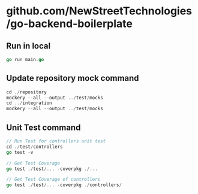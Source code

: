 # github.com/NewStreetTechnologies/go-backend-boilerplate

## Run in local
```go
go run main.go
```
## Update repository mock command

```go
cd ./repository
mockery --all --output ../test/mocks
cd ../integration
mockery --all --output ../test/mocks
```

## Unit Test command
```go
// Run Test for controllers unit test
cd ./test/controllers
go test -v

// Get Test Coverage
go test ./test/... -coverpkg ./...

// Get Test Coverage of controllers
go test ./test/... -coverpkg ./controllers/